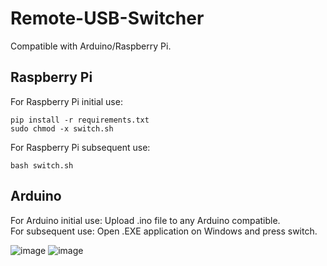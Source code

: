 # Remote-USB-Switcher
Compatible with Arduino/Raspberry Pi.

## Raspberry Pi
For Raspberry Pi initial use:
```
pip install -r requirements.txt
sudo chmod -x switch.sh
```
For Raspberry Pi subsequent use:
```
bash switch.sh
```

## Arduino
For Arduino initial use: Upload .ino file to any Arduino compatible.   
For subsequent use: Open .EXE application on Windows and press switch.


![image](https://user-images.githubusercontent.com/22144223/213028155-a02dcbfe-99a5-42d5-9352-ae61b7afbddd.png)
![image](https://user-images.githubusercontent.com/22144223/213028560-fd2278aa-3b73-48e6-8bb3-c6e31ebda492.png)

